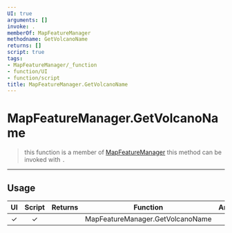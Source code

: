 ```yaml
---
UI: true
arguments: []
invoke: .
memberOf: MapFeatureManager
methodname: GetVolcanoName
returns: []
script: true
tags:
- MapFeatureManager/_function
- function/UI
- function/script
title: MapFeatureManager.GetVolcanoName
---
```

# MapFeatureManager.GetVolcanoName
> this function is a member of [MapFeatureManager](civ-6/lua/MapFeatureManager.md)
> this method can be invoked with `.`
-----
## Usage
|  UI | Script | Returns | Function | Arguments |
|:---:|:------:|-------:|:--------:|:---------|
|✓|✓||MapFeatureManager.GetVolcanoName||
